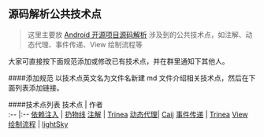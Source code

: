 源码解析公共技术点
----------------
> 这里主要放 [Android 开源项目源码解析](https://github.com/android-cn/android-open-project-analysis) 涉及到的公共技术点，如注解、动态代理、事件传递、View 绘制流程等

大家可直接按下面规范添加或修改已有技术点，并在群里通知下其他人。

####添加规范
以技术点英文名为文件名新建 md 文件介绍相关技术点，然后在下面列表添加链接。

####技术点列表
技术点 | 作者  
:-- |:--
[依赖注入](https://github.com/android-cn/android-open-project-analysis/blob/master/tech/dependency-injection.md) | [扔物线](https://github.com/rengwuxian)
[注解](https://github.com/android-cn/android-open-project-analysis/blob/master/tech/annotation.md) | [Trinea](https://github.com/Trinea)
[动态代理](https://github.com/android-cn/android-open-project-analysis/blob/master/tech/proxy.md)| [Caij](https://github.com/Caij)
[事件传递](https://github.com/android-cn/android-open-project-analysis/blob/master/tech/touch-event.md) | [Trinea](https://github.com/Trinea)
[View 绘制流程](https://github.com/android-cn/android-open-project-analysis/blob/master/tech/viewdrawflow.md)  | [lightSky](https://github.com/lightSky)
